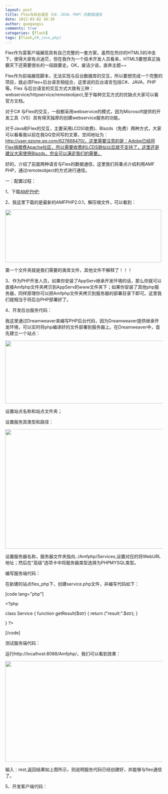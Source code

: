 ```yaml
---
layout: post
title: Flex与后台语言（C#、JAVA、PHP）的数据通信
date: 2012-03-02 10:39
author: guoguogis
comments: true
categories: [flash]
tags: [flash,C#,java,php]
---
```

Flex作为富客户端展现具有自己完整的一套方案，虽然在热炒的HTML5的冲击下，使得大家有点迷茫，但在我作为一个技术开发人员看来，HTML5要想真正独霸天下还需要很长的一段路要走。OK，废话少说，直奔主题~~

Flex作为前端展现脚本，无法实现与后台数据库的交互，所以要想完成一个完整的项目，就必须Flex+后台语言相组合，这里说的后台语言包括C#、JAVA、PHP等。Flex 与后台语言的交互方式大致有三种：webservice/httpservice/remoteobject,至于每种交互方式的优缺点大家可以看官方文档。

对于C# 与Flex的交互，一般都采用webservice的模式，因为Microsoft提供的开发工具（VS）具有得天独厚的创建webservice服务的功能。

对于Java和Flex的交互，主要采用LCDS(收费)、Blazds（免费）两种方式，大家可以看看我以前在我QQ空间写的文章，空间地址为：http://user.qzone.qq.com/627668470/。这里需要注意的是：Adobe已经将Flex捐赠费Apache社区，所以需要收费的LCDS貌似以后就不支持了，这里还是建议大家使用Blazds，完全可以满足我们的需要。

好的，介绍了前面两种语言与Flex的数据通信，这里我们将重点介绍利用AMF PHP，通过remoteobject的方式进行通信。

一：配置过程：

1、下载<a href="http://sourceforge.net/projects/amfphp/files/#files">AMFPHP</a>;

2、我这里下载的是最新的AMFPHP2.0.1，解压缩文件，可以看到：

<a href="http://www.gisthink.com/blog/guoguogis/wp-content/uploads/2012/03/1.png"><img class="alignnone size-full wp-image-215" title="AMFPHP目录" src="http://www.gisthink.com/blog/guoguogis/wp-content/uploads/2012/03/1.png" alt="" width="499" height="169" /></a>

第一个文件夹就是我们需要的类库文件，其他文件不解释了！！！

3、作为PHP开发人员，如果你安装了AppServ继承开发环境的话，那么你就可以直接Amfphp文件夹拷贝到AppServ的www文件夹下；如果你安装了其他php服务器，同样原理你可以把Amfphp文件夹拷贝到服务器的部署目录下即可。这里我们就相当于将后台PHP部署好了。

4、开发后台服务代码：

我这里通过Dreamweaver来编写PHP后台代码，因为Dreamweaver提供继承开发环境，可以实时将php编译好的文件部署到服务器上。在Dreamweaver中，首先建立一个站点：

<a href="http://www.gisthink.com/blog/guoguogis/wp-content/uploads/2012/03/2.png"><img class="alignnone size-full wp-image-216" title="2" src="http://www.gisthink.com/blog/guoguogis/wp-content/uploads/2012/03/2.png" alt="" width="689" height="201" /></a>

设置站点名称和站点文件夹；

设置服务其类型和路径：

<a href="http://www.gisthink.com/blog/guoguogis/wp-content/uploads/2012/03/3.png"><img class="alignnone size-full wp-image-217" title="3" src="http://www.gisthink.com/blog/guoguogis/wp-content/uploads/2012/03/3.png" alt="" width="687" height="382" /></a>

设置服务器名称，服务器文件夹指向../Amfphp/Services,设置对应的将WebURL地址；然后在“高级”选项卡中将服务器类型选择为PHPMYSQL类型。

编写服务端代码：

在新建的站点flex_php下，创建service.php文件，并编写代码如下：

[code lang="php"]

&lt;?php

class Service
{
function getResult($str)
{
return (&quot;result:&quot;.$str);
}

}
?&gt;

[/code]

测试服务端代码：

运行http://localhost:8088/Amfphp/，我们可以看到效果：

<a href="http://www.gisthink.com/blog/guoguogis/wp-content/uploads/2012/03/5.png"><img class="alignnone size-full wp-image-218" title="5" src="http://www.gisthink.com/blog/guoguogis/wp-content/uploads/2012/03/5.png" alt="" width="545" height="322" /></a>

输入：rest,返回结果如上图所示，则说明服务代码已经创建好，并能够与flex通信了。

5、开发客户端代码：

